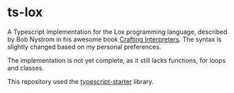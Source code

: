 # ts-lox

A Typescript implementation for the Lox programming language, described by Bob Nystrom in his awesome book [Crafting Interpreters](http://www.craftinginterpreters.com/). The syntax is slightly changed based on my personal preferences.

The implementation is not yet complete, as it still lacks functions, for loops and classes.

This repository used the [typescript-starter](https://github.com/bitjson/typescript-starter) library.